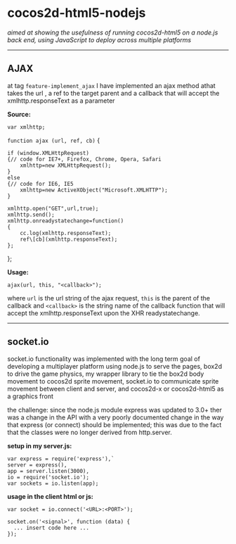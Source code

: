 # cocos2d-html5-nodejs #
*aimed at showing the usefulness of running cocos2d-html5 on a node.js back end, using JavaScript to deploy across multiple platforms*

----------

## AJAX ##

at tag `feature-implement_ajax` I have implemented an ajax method athat takes the url , a ref to the target parent and a callback that will accept the xmlhttp.responseText as a parameter

**Source:**

`var xmlhttp;`

`function ajax (url, ref, cb)`
{

    if (window.XMLHttpRequest)
	{// code for IE7+, Firefox, Chrome, Opera, Safari
        xmlhttp=new XMLHttpRequest();
    }
    else
    {// code for IE6, IE5
        xmlhttp=new ActiveXObject("Microsoft.XMLHTTP");
    }

	xmlhttp.open("GET",url,true);
    xmlhttp.send();
    xmlhttp.onreadystatechange=function()
    {
        cc.log(xmlhttp.responseText);
        ref\[cb](xmlhttp.responseText);
    };
};

**Usage:**

`ajax(url, this, "<callback>");`

where `url` is the url string of the ajax request, `this` is the parent of the callback and `<callback>` is the string name of the callback function that will accept the xmlhttp.responseText upon the XHR readystatechange.

----------

## socket.io ##

socket.io functionality was implemented with the long term goal of developing a multiplayer platform using node.js to serve the pages, box2d to drive the game physics, my wrapper library to tie the box2d body movement to cocos2d sprite movement, socket.io to communicate sprite movement between client and server, and cocos2d-x or cocos2d-html5 as a graphics front

the challenge: since the node.js module express was updated to 3.0+ ther was a change in the API with a very poorly documented change in the way that express (or connect) should be implemented; this was due to the fact that the classes were no longer derived from http.server.

**setup in my server.js:**

	var express = require('express'),`
    server = express(),
    app = server.listen(3000),
    io = require('socket.io');
	var sockets = io.listen(app);

**usage in the client html or js:**

	var socket = io.connect('<URL>:<PORT>');

	socket.on('<signal>', function (data) {
	  ... insert code here ...
	});

